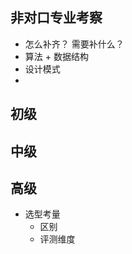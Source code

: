 ## 非对口专业考察

- 怎么补齐？ 需要补什么？
- 算法 + 数据结构
- 设计模式
- 





## 初级



## 中级



## 高级

- 选型考量
  - 区别
  - 评测维度